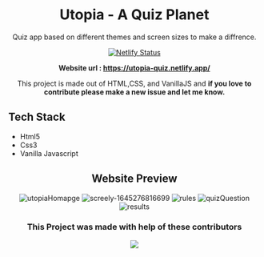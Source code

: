 
<div align="center">

# Utopia - A Quiz Planet
  
Quiz app based on different themes and screen sizes to make a diffrence.
  
[![Netlify Status](https://api.netlify.com/api/v1/badges/46a91df1-d813-4dca-a5cc-10eca1c31f8f/deploy-status)](https://app.netlify.com/sites/utopia-quiz/deploys)

**Website url : https://utopia-quiz.netlify.app/**

This project is made out of HTML,CSS, and VanillaJS and **if you love to contribute please make a new issue and let me know.**

</div>  

## Tech Stack
- Html5
- Css3
- Vanilla Javascript

<div align="center">
        
        
## Website Preview

<p align="center">
        
![utopiaHomapge](https://user-images.githubusercontent.com/10944610/154802511-533b4ab1-ef35-4e90-a1c8-630bc8a8e8b3.png)
![screely-1645276816699](https://user-images.githubusercontent.com/10944610/154802585-5472b96c-f7df-48a1-a668-92d6fb50b869.png)
![rules](https://user-images.githubusercontent.com/10944610/154802590-df81bed2-1ddc-4bfc-82d7-ef70d81cfb36.png)
![quizQuestion](https://user-images.githubusercontent.com/10944610/154802594-902e6c89-8566-4695-af35-ea81b20f8ba0.png)
![results](https://user-images.githubusercontent.com/10944610/154802640-5b9f1027-e3d0-4736-b4f0-c620d1267c64.png)
</p>

### This Project was made with help of these contributors

<p align="center">
        <a href="https://github.com/logan1x/utopia/graphs/contributors">
                <img src="https://contributors-img.web.app/image?repo=logan1x/utopia" />
        </a>
</p>

</div>  
